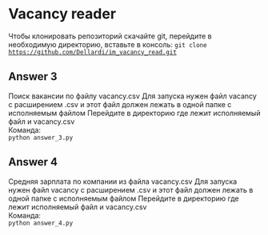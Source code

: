# Vacancy reader

Чтобы клонировать репозиторий скачайте git, перейдите в необходимую директорию, вставьте в консоль:
<code>git clone https://github.com/Dellardi/im_vacancy_read.git</code>

## Answer 3
Поиск вакансии по файлу vacancy.csv
Для запуска нужен файл vacancy с расширением .csv и этот файл должен лежать в одной папке с исполняемым файлом
Перейдите в директорию где лежит исполняемый файл и vacancy.csv
<br>Команда:
<br><code>python answer_3.py</code>

## Answer 4
Средняя зарплата по компании из файла vacancy.csv
Для запуска нужен файл vacancy с расширением .csv и этот файл должен лежать в одной папке с исполняемым файлом
Перейдите в директорию где лежит исполняемый файл и vacancy.csv
<br>Команда:
<br><code>python answer_4.py</code>
